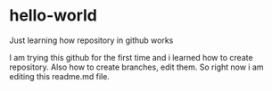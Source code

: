 # hello-world
Just learning how repository in github works

I am trying this github for the first time and i learned how to create repository. Also how to create branches, edit them.
So right now i am editing this readme.md file.
